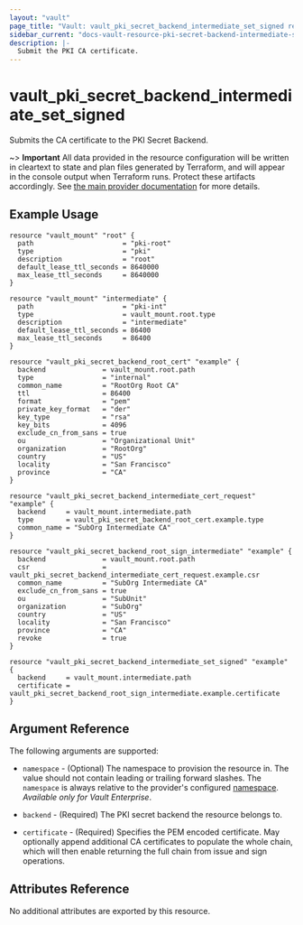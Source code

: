 ```yaml
---
layout: "vault"
page_title: "Vault: vault_pki_secret_backend_intermediate_set_signed resource"
sidebar_current: "docs-vault-resource-pki-secret-backend-intermediate-set-signed"
description: |-
  Submit the PKI CA certificate.
---
```


# vault\_pki\_secret\_backend\_intermediate\_set\_signed

Submits the CA certificate to the PKI Secret Backend.

~> **Important** All data provided in the resource configuration will be
written in cleartext to state and plan files generated by Terraform, and
will appear in the console output when Terraform runs. Protect these
artifacts accordingly. See
[the main provider documentation](../index.html)
for more details.

## Example Usage

```hcl
resource "vault_mount" "root" {
  path                      = "pki-root"
  type                      = "pki"
  description               = "root"
  default_lease_ttl_seconds = 8640000
  max_lease_ttl_seconds     = 8640000
}

resource "vault_mount" "intermediate" {
  path                      = "pki-int"
  type                      = vault_mount.root.type
  description               = "intermediate"
  default_lease_ttl_seconds = 86400
  max_lease_ttl_seconds     = 86400
}

resource "vault_pki_secret_backend_root_cert" "example" {
  backend              = vault_mount.root.path
  type                 = "internal"
  common_name          = "RootOrg Root CA"
  ttl                  = 86400
  format               = "pem"
  private_key_format   = "der"
  key_type             = "rsa"
  key_bits             = 4096
  exclude_cn_from_sans = true
  ou                   = "Organizational Unit"
  organization         = "RootOrg"
  country              = "US"
  locality             = "San Francisco"
  province             = "CA"
}

resource "vault_pki_secret_backend_intermediate_cert_request" "example" {
  backend     = vault_mount.intermediate.path
  type        = vault_pki_secret_backend_root_cert.example.type
  common_name = "SubOrg Intermediate CA"
}

resource "vault_pki_secret_backend_root_sign_intermediate" "example" {
  backend              = vault_mount.root.path
  csr                  = vault_pki_secret_backend_intermediate_cert_request.example.csr
  common_name          = "SubOrg Intermediate CA"
  exclude_cn_from_sans = true
  ou                   = "SubUnit"
  organization         = "SubOrg"
  country              = "US"
  locality             = "San Francisco"
  province             = "CA"
  revoke               = true
}

resource "vault_pki_secret_backend_intermediate_set_signed" "example" {
  backend     = vault_mount.intermediate.path
  certificate = vault_pki_secret_backend_root_sign_intermediate.example.certificate
}
```

## Argument Reference

The following arguments are supported:

* `namespace` - (Optional) The namespace to provision the resource in.
  The value should not contain leading or trailing forward slashes.
  The `namespace` is always relative to the provider's configured [namespace](/docs/providers/vault#namespace).
   *Available only for Vault Enterprise*.

* `backend` - (Required) The PKI secret backend the resource belongs to.

* `certificate` - (Required) Specifies the PEM encoded certificate. May optionally append additional
  CA certificates to populate the whole chain, which will then enable returning the full chain from
  issue and sign operations.

## Attributes Reference

No additional attributes are exported by this resource.
